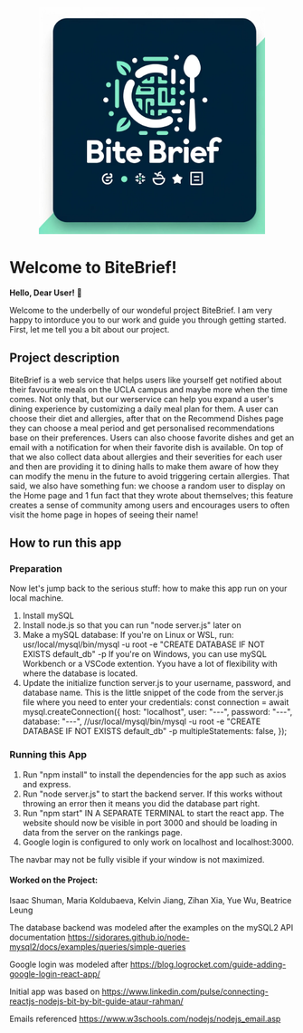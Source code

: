 <div align="center">
    <img src="https://github.com/Isaac-Shuman/bite_brief2/blob/main/bite_brief_logo.webp" width="400" height="auto">
</div>

# Welcome to BiteBrief!

**Hello, Dear User!** 🎉

Welcome to the underbelly of our wondeful project BiteBrief. I am very happy to intorduce you to our work and guide you through getting started.
First, let me tell you a bit about our project.

## Project description

BiteBrief is a web service that helps users like yourself get notified about their favourite meals on the UCLA campus and maybe more when the time comes. Not only that, but our werservice can help you expand a user's dining experience by customizing a daily meal plan for them. A user can choose their diet and allergies, after that on the Recommend Dishes page they can choose a meal period and get personalised recommendations base on their preferences. Users can also choose favorite dishes and get an email with a notification for when their favorite dish is available. On top of that we also collect data about allergies and their severities for each user and then are providing it to dining halls to make them aware of how they can modify the menu in the future to avoid triggering certain allergies. That said, we also have something fun: we choose a random user to display on the Home page and 1 fun fact that they wrote about themselves; this feature creates a sense of community among users and encourages users to often visit the home page in hopes of seeing their name!

## How to run this app

### Preparation

Now let's jump back to the serious stuff: how to make this app run on your local machine.
1. Install mySQL
2. Install node.js so that you can run "node server.js" later on
3. Make a mySQL database:
    If you're on Linux or WSL, run: usr/local/mysql/bin/mysql -u root -e "CREATE DATABASE IF 
    NOT EXISTS default_db" -p
    If you're on Windows, you can use mySQL Workbench or a VSCode extention.
    Yyou have a lot of flexibility with where the database is located.
4. Update the initialize function server.js to your username, password, and database name.
   This is the little snippet of the code from the server.js file where you need to enter your credentials:
   const connection = await mysql.createConnection({
    host: "localhost",
    user: "---",
    password: "---",
    database: "---", //usr/local/mysql/bin/mysql -u root -e "CREATE DATABASE IF NOT EXISTS default_db" -p
    multipleStatements: false,
  });

### Running this App

1. Run "npm install" to install the dependencies for the app such as axios and express.
2. Run "node server.js" to start the backend server. If this works without throwing an error then it means you did the database part right.
3. Run "npm start" IN A SEPARATE TERMINAL to start the react app. The website should now be visible in port 3000 and should be loading in data from the server on the rankings page.
4. Google login is configured to only work on localhost and localhost:3000.

The navbar may not be fully visible if your window is not maximized.

#### Worked on the Project:
Isaac Shuman, Maria Koldubaeva, Kelvin Jiang, Zihan Xia, Yue Wu, Beatrice Leung

The database backend was modeled after the examples on the mySQL2 API documentation https://sidorares.github.io/node-mysql2/docs/examples/queries/simple-queries

Google login was modeled after https://blog.logrocket.com/guide-adding-google-login-react-app/

Initial app was based on https://www.linkedin.com/pulse/connecting-reactjs-nodejs-bit-by-bit-guide-ataur-rahman/

Emails referenced https://www.w3schools.com/nodejs/nodejs_email.asp
